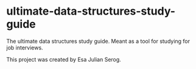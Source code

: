 # ultimate-data-structures-study-guide
The ultimate data structures study guide. Meant as a tool for studying for job interviews.


This project was created by Esa Julian Serog.
